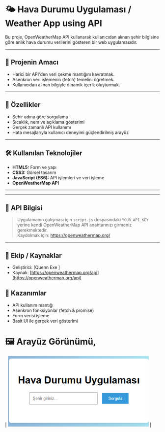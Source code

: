 # 🌤️ Hava Durumu Uygulaması / Weather App using API

Bu proje, OpenWeatherMap API kullanarak kullanıcıdan alınan şehir bilgisine göre anlık hava durumu verilerini gösteren bir web uygulamasıdır.

---

## 🎯 Projenin Amacı

- Harici bir API'den veri çekme mantığını kavratmak.
- Asenkron veri işlemenin (fetch) temelini öğretmek.
- Kullanıcıdan alınan bilgiyle dinamik içerik oluşturmak.

---

## 🚀 Özellikler

- Şehir adına göre sorgulama
- Sıcaklık, nem ve açıklama gösterimi
- Gerçek zamanlı API kullanımı
- Hata mesajlarıyla kullanıcı deneyimi güçlendirilmiş arayüz

---

## 🛠️ Kullanılan Teknolojiler

- **HTML5:** Form ve yapı
- **CSS3:** Görsel tasarım
- **JavaScript (ES6):** API işlemleri ve veri işleme
- **OpenWeatherMap API**

---


---

## 🔑 API Bilgisi

> Uygulamanın çalışması için `script.js` dosyasındaki `YOUR_API_KEY` yerine kendi OpenWeatherMap API anahtarınızı girmeniz gerekmektedir.  
Kaydolmak için: https://openweathermap.org/

---

## 👥 Ekip / Kaynaklar

- Geliştirici: [Quenn Exe ]
- Kaynak: [https://openweathermap.org/api](https://openweathermap.org/api)

## 📌 Kazanımlar

- API kullanım mantığı
- Asenkron fonksiyonlar (fetch & promise)
- Form verisi işleme
- Basit UI ile gerçek veri gösterimi


# 🖼️ Arayüz Görünümü,

| ![light](docs/ss.png) |

